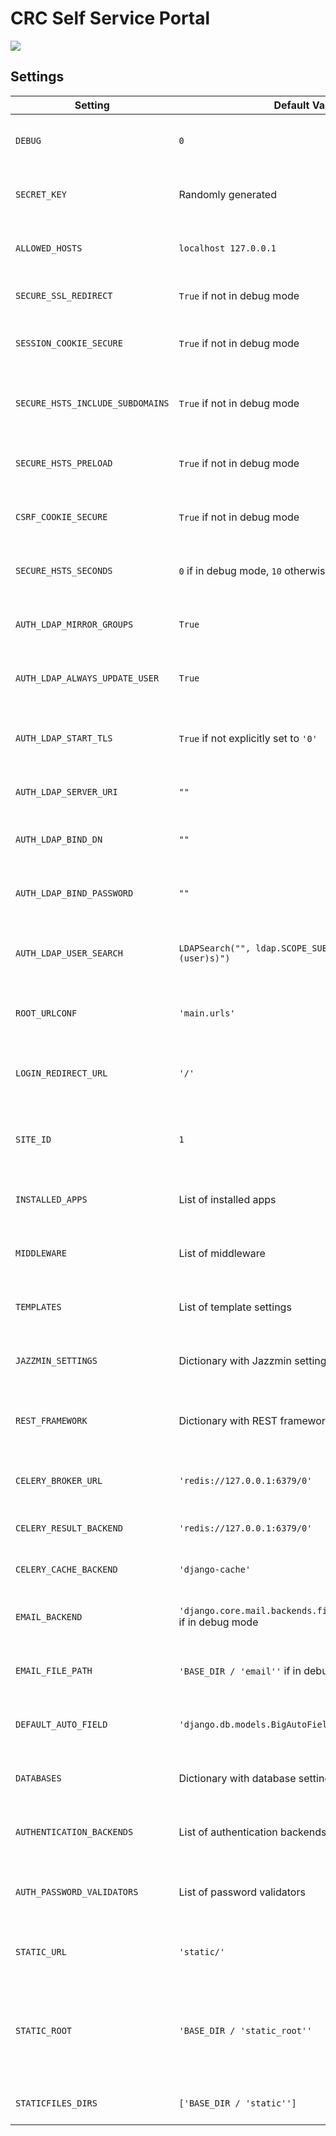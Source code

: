 # CRC Self Service Portal

[![](https://app.codacy.com/project/badge/Grade/9ee06ecdddef4f75a8deeb42fa4a9651)](https://app.codacy.com?utm_source=gh&utm_medium=referral&utm_content=&utm_campaign=Badge_grade)


## Settings

| Setting                          | Default Value                                                         | Description                                                                                      |
|----------------------------------|-----------------------------------------------------------------------|--------------------------------------------------------------------------------------------------|
| `DEBUG`                          | `0`                                                                   | Enables or disables debugging mode.                                                              |
| `SECRET_KEY`                     | Randomly generated                                                    | A secret key for cryptographic signing.                                                          |
| `ALLOWED_HOSTS`                  | `localhost 127.0.0.1`                                                 | A list of valid host/domain names for the site.                                                  |
| `SECURE_SSL_REDIRECT`            | `True` if not in debug mode                                           | Redirects all HTTP traffic to HTTPS.                                                             |
| `SESSION_COOKIE_SECURE`          | `True` if not in debug mode                                           | Whether to use a secure cookie for the session.                                                  |
| `SECURE_HSTS_INCLUDE_SUBDOMAINS` | `True` if not in debug mode                                           | Whether to include subdomains in HSTS header.                                                    |
| `SECURE_HSTS_PRELOAD`            | `True` if not in debug mode                                           | Whether to enable HSTS preload functionality.                                                    |
| `CSRF_COOKIE_SECURE`             | `True` if not in debug mode                                           | Whether to use a secure cookie for CSRF.                                                         |
| `SECURE_HSTS_SECONDS`            | `0` if in debug mode, `10` otherwise                                  | The duration, in seconds, to cache HSTS settings.                                                |
| `AUTH_LDAP_MIRROR_GROUPS`        | `True`                                                                | Whether to mirror LDAP groups locally.                                                           |
| `AUTH_LDAP_ALWAYS_UPDATE_USER`   | `True`                                                                | Whether to update the user model on each login.                                                  |
| `AUTH_LDAP_START_TLS`            | `True` if not explicitly set to `'0'`                                 | Whether to use TLS when connecting to the LDAP server.                                           |
| `AUTH_LDAP_SERVER_URI`           | `""`                                                                  | The URI of the LDAP server.                                                                      |
| `AUTH_LDAP_BIND_DN`              | `""`                                                                  | The DN to use when binding to the LDAP server.                                                   |
| `AUTH_LDAP_BIND_PASSWORD`        | `""`                                                                  | The password to use when binding to the LDAP server.                                             |
| `AUTH_LDAP_USER_SEARCH`          | `LDAPSearch("", ldap.SCOPE_SUBTREE, "(uid=%(user)s)")`                | The search query for finding a user in the LDAP server.                                          |
| `ROOT_URLCONF`                   | `'main.urls'`                                                         | The Python import path to the root URLconf.                                                      |
| `LOGIN_REDIRECT_URL`             | `'/'`                                                                 | The URL where users will be redirected after login.                                              |
| `SITE_ID`                        | `1`                                                                   | The ID of the current site in the Django Sites framework.                                        |
| `INSTALLED_APPS`                 | List of installed apps                                                | The list of installed Django applications.                                                       |
| `MIDDLEWARE`                     | List of middleware                                                    | The list of middleware classes to use.                                                           |
| `TEMPLATES`                      | List of template settings                                             | Configures how Django templates are rendered.                                                    |
| `JAZZMIN_SETTINGS`               | Dictionary with Jazzmin settings                                      | Settings for the Jazzmin Django admin interface.                                                 |
| `REST_FRAMEWORK`                 | Dictionary with REST framework settings                               | Configures settings for the Django REST framework.                                               |
| `CELERY_BROKER_URL`              | `'redis://127.0.0.1:6379/0'`                                          | URL for the Celery message broker.                                                               |
| `CELERY_RESULT_BACKEND`          | `'redis://127.0.0.1:6379/0'`                                          | URL for the Celery result backend.                                                               |
| `CELERY_CACHE_BACKEND`           | `'django-cache'`                                                      | Cache backend for Celery.                                                                        |
| `EMAIL_BACKEND`                  | `'django.core.mail.backends.filebased.EmailBackend'` if in debug mode | The email backend for sending emails.                                                            |
| `EMAIL_FILE_PATH`                | `'BASE_DIR / 'email''` if in debug mode                               | The directory where email files are stored.                                                      |
| `DEFAULT_AUTO_FIELD`             | `'django.db.models.BigAutoField'`                                     | The default auto field to use for models.                                                        |
| `DATABASES`                      | Dictionary with database settings                                     | Configures the default database connection.                                                      |
| `AUTHENTICATION_BACKENDS`        | List of authentication backends                                       | The list of authentication backends to use.                                                      |
| `AUTH_PASSWORD_VALIDATORS`       | List of password validators                                           | Validators used to check the strength of user passwords.                                         |
| `STATIC_URL`                     | `'static/'`                                                           | URL to use when referring to static files.                                                       |
| `STATIC_ROOT`                    | `'BASE_DIR / 'static_root''`                                          | The absolute path to the directory where collectstatic will collect static files for deployment. |
| `STATICFILES_DIRS`               | `['BASE_DIR / 'static'']`                                             | Additional locations of static files.                                                            |


